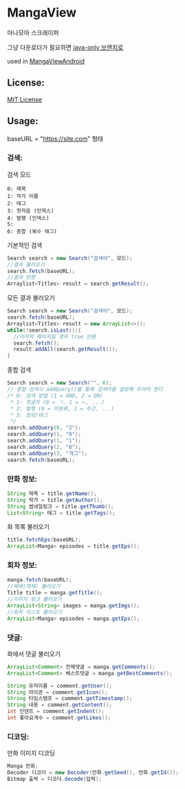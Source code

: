 # MangaView
마나모아 스크래이퍼

그냥 다운로더가 필요하면 [java-only 브랜치로](https://github.com/junheah/MangaView/tree/java-only)


used in [MangaViewAndroid](https://github.com/junheah/MangaViewAndroid)

## License: ##
[MIT License](LICENSE)

## Usage: ##
baseURL = "https://site.com" 형태

### 검색:
검색 모드
```
0: 제목
1: 작가 이름
2: 태그
3: 첫자음 (인덱스)
4: 발행 (인덱스)
5: 
6: 종합 (복수 태그)
```

기본적인 검색
```java
Search search = new Search("검색어", 모드);
//결과 불러오기
search.fetch(baseURL);
//결과 반환
Arraylist<Titles> result = search.getResult();
```
모든 결과 불러오기
```java
Search search = new Search("검색어", 모드);
search.fetch(baseURL);
Arraylist<Titles> result = new ArrayList<>();
while(!search.isLast()){
  //마지막 페이지일 경우 true 반환
  search.fetch();
  result.addAll(search.getResult());
}
```
종합 검색
```java
Search search = new Search("", 6);
// 종합 검색시 addQuery()를 통해 검색어를 설정해 주어야 한다
/* 0: 검색 방법 (1 = AND, 2 = OR)
 * 1: 첫글자 (0 = ㄱ, 1 = ㄴ, ...)
 * 2: 발행 (0 = 미분류, 1 = 주간, ...)
 * 3: 장르/태그
 */
search.addQuery(0, "2");
search.addQuery(1, "0");
search.addQuery(1, "1");
search.addQuery(2, "0");
search.addQuery(3, "개그");
search.fetch(baseURL);
```

### 만화 정보:
```java
String 제목 = title.getName();
String 작가 = title.getAuthor();
String 썸네일링크 = title.getThumb();
List<String> 태그 = title.getTags();
```
화 목록 불러오기
```java
title.fetchEps(baseURL);
ArrayList<Manga> episodes = title.getEps();
```

### 회차 정보:
```java
manga.fetch(baseURL);
//제목(객체) 불러오기
Title title = manga.getTitle();
//이미지 링크 불러오기
ArrayList<String> images = manga.getImgs();
//회차 리스트 불러오기
ArrayList<Manga> episodes = manga.getEps();
```

### 댓글:
화에서 댓글 불러오기
```java
ArrayList<Comment> 전체댓글 = manga.getComments();
ArrayList<Comment> 베스트댓글 = manga.getBestComments();
```
```java
String 유저이름 = comment.getUser();
String 아이콘 = comment.getIcon();
String 타임스탬프 = comment.getTimestamp();
String 내용 = comment.getContent();
int 인덴트 = comment.getIndent();
int 좋아요개수 = comment.getLikes();
```

### 디코딩:
만화 이미지 디코딩
```java
Manga 만화;
Decoder 디코더 = new Decoder(만화.getSeed(), 만화.getId());
Bitmap 출력 = 디코더.decode(입력);
```
